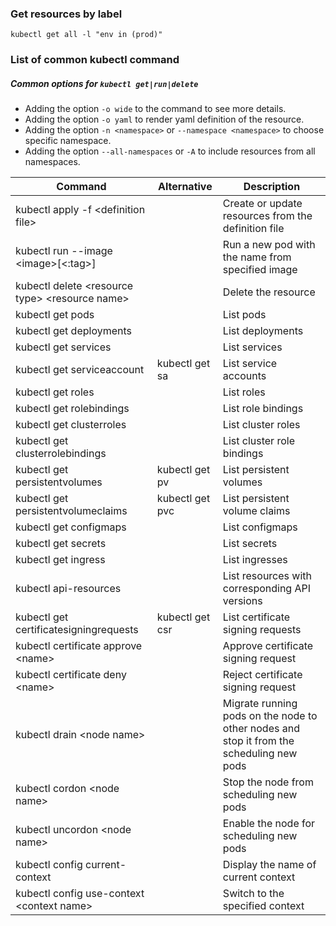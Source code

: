 ### Get resources by label

```
kubectl get all -l "env in (prod)"
```

### List of common kubectl command

##### Common options for `kubectl get|run|delete` 
- Adding the option `-o wide` to the command to see more details.
- Adding the option `-o yaml` to render yaml definition of the resource.
- Adding the option `-n <namespace>` or `--namespace <namespace>` to choose specific namespace.
- Adding the option `--all-namespaces` or `-A` to include resources from all namespaces.

|Command|Alternative|Description|
|----|-----|-----|
|kubectl apply -f \<definition file\>||Create or update resources from the definition file|
|kubectl run --image \<image\>[\<:tag\>] <name>||Run a new pod with the name from specified image|
|kubectl delete \<resource type\> \<resource name\>||Delete the resource| 
|kubectl get pods||List pods |
|kubectl get deployments||List deployments|
|kubectl get services||List services|
|kubectl get serviceaccount|kubectl get sa|List service accounts|
|kubectl get roles||List roles|
|kubectl get rolebindings||List role bindings|
|kubectl get clusterroles||List cluster roles|
|kubectl get clusterrolebindings||List cluster role bindings|
|kubectl get persistentvolumes|kubectl get pv|List persistent volumes|
|kubectl get persistentvolumeclaims|kubectl get pvc|List persistent volume claims|
|kubectl get configmaps||List configmaps|
|kubectl get secrets||List secrets|
|kubectl get ingress||List ingresses|
|kubectl api-resources||List resources with corresponding API versions|
|kubectl get certificatesigningrequests|kubectl get csr|List certificate signing requests|
|kubectl certificate approve \<name\>||Approve certificate signing request|
|kubectl certificate deny \<name\>||Reject certificate signing request|
|kubectl drain \<node name\>||Migrate running pods on the node to other nodes and stop it from the scheduling new pods|
|kubectl cordon \<node name\>||Stop the node from scheduling new pods|
|kubectl uncordon \<node name\>||Enable the node for scheduling new pods|
|kubectl config current-context||Display the name of current context|
|kubectl config use-context \<context name\>||Switch to the specified context|
